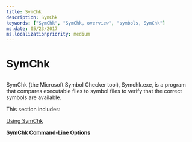 ```yaml
---
title: SymChk
description: SymChk
keywords: ["SymChk", "SymChk, overview", "symbols, SymChk"]
ms.date: 05/23/2017
ms.localizationpriority: medium
---
```


# SymChk


## <span id="ddk_symchk_dtoolq"></span><span id="DDK_SYMCHK_DTOOLQ"></span>


SymChk (the Microsoft Symbol Checker tool), Symchk.exe, is a program that compares executable files to symbol files to verify that the correct symbols are available.

This section includes:

[Using SymChk](using-symchk.md)

[**SymChk Command-Line Options**](symchk-command-line-options.md)

 

 






